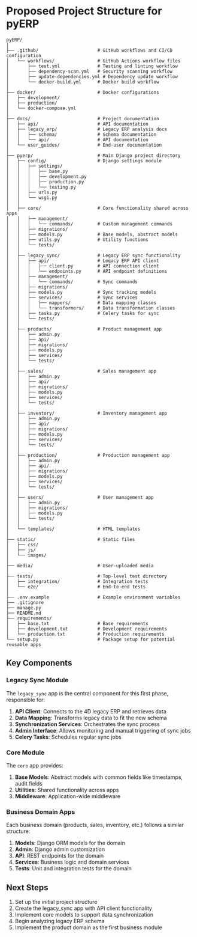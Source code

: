 # Proposed Project Structure for pyERP

```
pyERP/
│
├── .github/                      # GitHub workflows and CI/CD configuration
│   └── workflows/                # GitHub Actions workflow files
│       ├── test.yml              # Testing and linting workflow
│       ├── dependency-scan.yml   # Security scanning workflow
│       ├── update-dependencies.yml # Dependency update workflow
│       └── docker-build.yml      # Docker build workflow
│
├── docker/                       # Docker configurations
│   ├── development/
│   ├── production/
│   └── docker-compose.yml
│
├── docs/                         # Project documentation
│   ├── api/                      # API documentation
│   ├── legacy_erp/               # Legacy ERP analysis docs
│   │   ├── schema/               # Schema documentation
│   │   └── api/                  # API documentation
│   └── user_guides/              # End-user documentation
│
├── pyerp/                        # Main Django project directory
│   ├── config/                   # Django settings module
│   │   ├── settings/
│   │   │   ├── base.py
│   │   │   ├── development.py
│   │   │   ├── production.py
│   │   │   └── testing.py
│   │   ├── urls.py
│   │   └── wsgi.py
│   │
│   ├── core/                     # Core functionality shared across apps
│   │   ├── management/
│   │   │   └── commands/         # Custom management commands
│   │   ├── migrations/
│   │   ├── models.py             # Base models, abstract models
│   │   ├── utils.py              # Utility functions
│   │   └── tests/
│   │
│   ├── legacy_sync/              # Legacy ERP sync functionality
│   │   ├── api/                  # Legacy ERP API client
│   │   │   ├── client.py         # API connection client
│   │   │   └── endpoints.py      # API endpoint definitions
│   │   ├── management/
│   │   │   └── commands/         # Sync commands
│   │   ├── migrations/
│   │   ├── models.py             # Sync tracking models
│   │   ├── services/             # Sync services
│   │   │   ├── mappers/          # Data mapping classes
│   │   │   └── transformers/     # Data transformation classes
│   │   ├── tasks.py              # Celery tasks for sync
│   │   └── tests/
│   │
│   ├── products/                 # Product management app
│   │   ├── admin.py
│   │   ├── api/
│   │   ├── migrations/
│   │   ├── models.py
│   │   ├── services/
│   │   └── tests/
│   │
│   ├── sales/                    # Sales management app
│   │   ├── admin.py
│   │   ├── api/
│   │   ├── migrations/
│   │   ├── models.py
│   │   ├── services/
│   │   └── tests/
│   │
│   ├── inventory/                # Inventory management app
│   │   ├── admin.py
│   │   ├── api/
│   │   ├── migrations/
│   │   ├── models.py
│   │   ├── services/
│   │   └── tests/
│   │
│   ├── production/               # Production management app
│   │   ├── admin.py
│   │   ├── api/
│   │   ├── migrations/
│   │   ├── models.py
│   │   ├── services/
│   │   └── tests/
│   │
│   ├── users/                    # User management app
│   │   ├── admin.py
│   │   ├── migrations/
│   │   ├── models.py
│   │   └── tests/
│   │
│   └── templates/                # HTML templates
│
├── static/                       # Static files
│   ├── css/
│   ├── js/
│   └── images/
│
├── media/                        # User-uploaded media
│
├── tests/                        # Top-level test directory
│   ├── integration/              # Integration tests
│   └── e2e/                      # End-to-end tests
│
├── .env.example                  # Example environment variables
├── .gitignore
├── manage.py
├── README.md
├── requirements/
│   ├── base.txt                  # Base requirements
│   ├── development.txt           # Development requirements
│   └── production.txt            # Production requirements
└── setup.py                      # Package setup for potential reusable apps
```

## Key Components

### Legacy Sync Module

The `legacy_sync` app is the central component for this first phase, responsible for:

1. **API Client**: Connects to the 4D legacy ERP and retrieves data
2. **Data Mapping**: Transforms legacy data to fit the new schema
3. **Synchronization Services**: Orchestrates the sync process
4. **Admin Interface**: Allows monitoring and manual triggering of sync jobs
5. **Celery Tasks**: Schedules regular sync jobs

### Core Module

The `core` app provides:

1. **Base Models**: Abstract models with common fields like timestamps, audit fields
2. **Utilities**: Shared functionality across apps
3. **Middleware**: Application-wide middleware

### Business Domain Apps

Each business domain (products, sales, inventory, etc.) follows a similar structure:

1. **Models**: Django ORM models for the domain
2. **Admin**: Django admin customization
3. **API**: REST endpoints for the domain
4. **Services**: Business logic and domain services
5. **Tests**: Unit and integration tests for the domain

## Next Steps

1. Set up the initial project structure
2. Create the legacy_sync app with API client functionality
3. Implement core models to support data synchronization
4. Begin analyzing legacy ERP schema
5. Implement the product domain as the first business module 